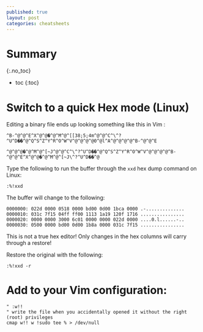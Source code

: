 ```yaml
---
published: true
layout: post
categories: cheatsheets
---
```

# Summary
{:.no_toc}

* toc
{:toc}

# Switch to a quick Hex mode (Linux) 

Editing a binary file ends up looking something like this in Vim :


`^B-^@^@^E^X^@^@�^@^M^@^[[38;5;4m^@^@^C^\^?^U^D��^@^Q^S^Z^Y^R^O^W^V^@^@^@^@0^@l^A^@^@^@^@^B-^@^@^E`

`^@^@^@�^@^M^@^[~J^@^@^C^\^?^U^D��^@^Q^S^Z^Y^R^O^W^V^@^@^@^@^B-^@^@^E^X^@^@�^@^M^@^[~J\^?^U^D��^@`

Type the following to run the buffer through the `xxd` hex dump command on Linux:


	:%!xxd


The buffer will change to the following:

`0000000: 022d 0000 0518 0000 bd00 0d00 1bca 0000 .-..............` 
`0000010: 031c 7f15 04ff ff00 1113 1a19 120f 1716 ................`
`0000020: 0000 0000 3000 6c01 0000 0000 022d 0000 ....0.l......-..` 
`0000030: 0500 0000 bd00 0d00 1b8a 0000 031c 7f15 ................`

This is not a true hex editor!  Only changes in the hex columns will carry through a restore!

Restore the original with the following:

	:%!xxd -r
    
# Add to your Vim configuration:

~~~
" :w!! 
" write the file when you accidentally opened it without the right (root) privileges
cmap w!! w !sudo tee % > /dev/null
~~~


